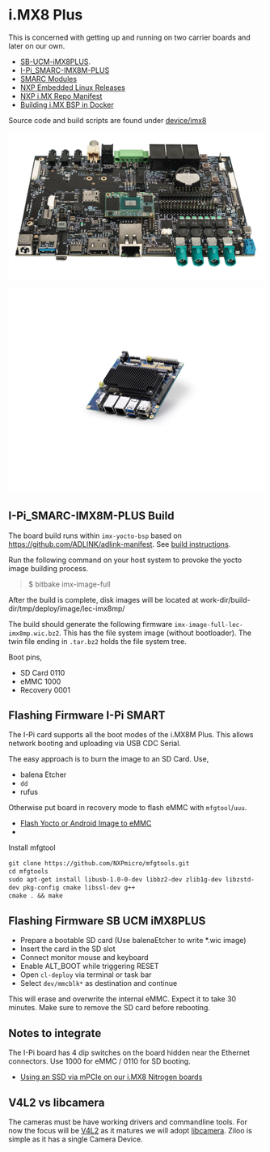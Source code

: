# i.MX8 Plus

This is concerned with getting up and running on two carrier boards and later on our own.

- [SB-UCM-iMX8PLUS](https://www.compulab.com/products/carrier-boards/sb-ucmimx8plus-carrier-board/#diagram).
- [I-Pi_SMARC-IMX8M-PLUS](https://www.ipi.wiki/pages/imx8mp-docs)
- [SMARC Modules](https://sget.org/standards/)
- [NXP Embedded Linux Releases](https://www.nxp.com/design/software/embedded-software/i-mx-software/embedded-linux-for-i-mx-applications-processors:IMXLINUX?)
- [NXP i.MX Repo Manifest](https://github.com/nxp-imx/imx-manifest/blob/imx-linux-kirkstone/)
- [Building i.MX BSP in Docker](https://github.com/nxp-imx/imx-docker)

Source code and build scripts are found under [device/imx8](./device/imx8/README.md)

![SB-UCM-iMX8PLUS](./SB-UCMIMX8PLUS-carrier-board.jpg)


![I-Pi_SMARC-IMX8M-PLUS](./I-Pi_SMARC-IMX8M-PLUS-Float_cbe8788c-a020-40f6-91d7-7b350d4ba85c.png)

## I-Pi_SMARC-IMX8M-PLUS Build

The board build runs within `imx-yocto-bsp` based on https://github.com/ADLINK/adlink-manifest. See [build instructions](https://www.ipi.wiki/pages/imx8mp-docs?page=HowToBuildYocto.html).

Run the following command on your host system to provoke the yocto image building process.

> $ bitbake imx-image-full

After the build is complete, disk images will be located at work-dir/build-dir/tmp/deploy/image/lec-imx8mp/

The build should generate the following firmware `imx-image-full-lec-imx8mp.wic.bz2`.
This has the file system image (without bootloader). 
The twin file ending in `.tar.bz2` holds the file system tree.

Boot pins,

- SD Card 0110
- eMMC 1000
- Recovery 0001


## Flashing Firmware I-Pi SMART

The I-Pi card supports all the boot modes of the i.MX8M Plus.
This allows network booting and uploading via USB CDC Serial.

The easy approach is to burn the image to an SD Card. Use,

- balena Etcher
- `dd`
- rufus

Otherwise put board in recovery mode to flash eMMC with `mfgtool`/`uuu`.

- [Flash Yocto or Android Image to eMMC](https://docs.ipi.wiki/SMARC/ipi-smarc-imx8mp/HowToFlashImageeMMC.html#Flash-Yocto-or-Android-Image)
- 


Install mfgtool

```
git clone https://github.com/NXPmicro/mfgtools.git
cd mfgtools
sudo apt-get install libusb-1.0-0-dev libbz2-dev zlib1g-dev libzstd-dev pkg-config cmake libssl-dev g++
cmake . && make
```


## Flashing Firmware SB UCM iMX8PLUS

* Prepare a bootable SD card (Use balenaEtcher to write *.wic image)
* Insert the card in the SD slot
* Connect monitor mouse and keyboard
* Enable ALT_BOOT while triggering RESET
* Open `cl-deploy` via terminal or task bar
* Select `dev/mmcblk*` as destination and continue

This will erase and overwrite the internal eMMC. 
Expect it to take 30 minutes.
Make sure to remove the SD card before rebooting.



## Notes to integrate

The I-Pi board has 4 dip switches on the board hidden near the Ethernet connectors. Use 1000 for eMMC / 0110 for SD booting.

- [Using an SSD via mPCIe on our i.MX8 Nitrogen boards](https://boundarydevices.com/using-an-ssd-via-mpcie-on-our-i-mx8-nitrogen-boards/)


## V4L2 vs libcamera

The cameras must be have working drivers and commandline tools. For now the focus will be [V4L2](https://www.linuxtv.org) as it matures we will adopt [libcamera](https://libcamera.org). Ziloo is simple as it has a single Camera Device.
